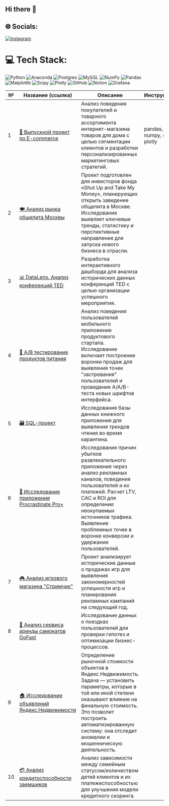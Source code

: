 ## Hi there 👋


## 🌐 Socials:
[![Instagram](https://img.shields.io/badge/Instagram-%23E4405F.svg?logo=Instagram&logoColor=white)](https://instagram.com/petrovatuyaara) 

# 💻 Tech Stack:
![Python](https://img.shields.io/badge/python-3670A0?style=for-the-badge&logo=python&logoColor=ffdd54) ![Anaconda](https://img.shields.io/badge/Anaconda-%2344A833.svg?style=for-the-badge&logo=anaconda&logoColor=white) ![Postgres](https://img.shields.io/badge/postgres-%23316192.svg?style=for-the-badge&logo=postgresql&logoColor=white) ![MySQL](https://img.shields.io/badge/mysql-4479A1.svg?style=for-the-badge&logo=mysql&logoColor=white) ![NumPy](https://img.shields.io/badge/numpy-%23013243.svg?style=for-the-badge&logo=numpy&logoColor=white) ![Pandas](https://img.shields.io/badge/pandas-%23150458.svg?style=for-the-badge&logo=pandas&logoColor=white) ![Matplotlib](https://img.shields.io/badge/Matplotlib-%23ffffff.svg?style=for-the-badge&logo=Matplotlib&logoColor=black) ![Scipy](https://img.shields.io/badge/SciPy-%230C55A5.svg?style=for-the-badge&logo=scipy&logoColor=%white) ![Plotly](https://img.shields.io/badge/Plotly-%233F4F75.svg?style=for-the-badge&logo=plotly&logoColor=white) ![GitHub](https://img.shields.io/badge/github-%23121011.svg?style=for-the-badge&logo=github&logoColor=white) ![Notion](https://img.shields.io/badge/Notion-%23000000.svg?style=for-the-badge&logo=notion&logoColor=white) ![Grafana](https://img.shields.io/badge/grafana-%23F46800.svg?style=for-the-badge&logo=grafana&logoColor=white)


| №  | Название (ссылка)                                                                                                                                                                                                                                                                                                                                                                                                                      | Описание                                                                                                                                                                                                                                                                       | Инструменты |
|----|----------------------------------------------------------------------------------------------------------------------------------------------------------------------------------------------------------------------------------------------------------------------------------------------------------------------------------------------------------------------------------------------------------------------------------------|--------------------------------------------------------------------------------------------------------------------------------------------------------------------------------------------------------------------------------------------------------------------------------|-------------|
| 1  | [🛒 Выпускной проект по E-commerce](https://nbviewer.org/github/tuiaara-tatarinova/tuiaara-tatarinova/blob/main/%D0%92%D1%8B%D0%BF%D1%83%D1%81%D0%BA%D0%BD%D0%BE%D0%B9%20%D0%BF%D1%80%D0%BE%D0%B5%D0%BA%D1%82.E-commerce.ipynb)                                                                                                                                                                                      | Анализ поведения покупателей и товарного ассортимента интернет-магазина товаров для дома с целью сегментации клиентов и разработки персонализированных маркетинговых стратегий.                                                                                                |         pandas, numpy, scipy, plotly    |
| 2  | [🍽️ Анализ рынка общепита Москвы](https://nbviewer.org/github/tuiaara-tatarinova/tuiaara-tatarinova/blob/main/%D0%90%D0%BD%D0%B0%D0%BB%D0%B8%D0%B7%20%D0%B7%D0%B0%D0%B2%D0%B5%D0%B4%D0%B5%D0%BD%D0%B8%D0%B9%20%D0%9C%D0%BE%D1%81%D0%BA%D0%B2%D1%8B.ipynb)                                                                              | Проект подготовлен для инвесторов фонда «Shut Up and Take My Money», планирующих открыть заведение общепита в Москве. Исследование выявляет ключевые тренды, статистику и перспективные направления для запуска нового бизнеса в отрасли.                                      |             |
| 3  | [📊 DataLens. Анализ конференций TED](https://datalens.yandex/hwfdvh6vyv6i3)                                                                                                                                                                                                                                                                                                                                                                                                  | Разработка интерактивного дашборда для анализа исторических данных конференций TED с целью организации успешного мероприятия.                                                                                                                                                  |             |
| 4  | [🍎 A/B тестирование продуктов питания ](https://nbviewer.org/github/tuiaara-tatarinova/tuiaara-tatarinova/blob/main/AB%20%D1%82%D0%B5%D1%81%D1%82%D0%B8%D1%80%D0%BE%D0%B2%D0%B0%D0%BD%D0%B8%D0%B5%20%D0%BF%D1%80%D0%BE%D0%B4%D1%83%D0%BA%D1%82%D0%BE%D0%B2%20%D0%BF%D0%B8%D1%82%D0%B0%D0%BD%D0%B8%D1%8F.ipynb)                                                                                                                                                                                                      | Анализ поведения пользователей мобильного приложения продуктового стартапа. Исследование включает построение воронки продаж для выявления точек "застревания" пользователей и проведение A/A/B-теста новых шрифтов интерфейса.                                                 |             |
| 5  | [🗃️ SQL-проект](https://nbviewer.org/github/tuiaara-tatarinova/tuiaara-tatarinova/blob/main/%D0%9F%D1%80%D0%BE%D0%B5%D0%BA%D1%82%20%D0%BF%D0%BE%20SQL.ipynb)                                                                                                                                                                                                                                                                                                     | Исследование базы данных книжного приложения для выявления трендов чтения во время карантина.                                                                                                                                                                                  |             |
| 6  | [📱 Исследование приложения Procrastinate Pro+](https://nbviewer.org/github/tuiaara-tatarinova/tuiaara-tatarinova/blob/main/%D0%9F%D1%80%D0%B8%D0%BB%D0%BE%D0%B6%D0%B5%D0%BD%D0%B8%D0%B5%20Procrastinate%20Pro%2B.ipynb)                                                                                                                                                                                                                                                                         | Исследование причин убытков развлекательного приложения через анализ рекламных каналов, поведения пользователей и их платежей. Расчет LTV, CAC и ROI для определения неокупаемых источников трафика. Выявление проблемных точек в воронке конверсии и удержании пользователей. |             |
| 7  | [🎮 Анализ игрового магазина "Стримчик"](https://nbviewer.org/github/tuiaara-tatarinova/tuiaara-tatarinova/blob/main/%D0%98%D0%BD%D1%82%D0%B5%D1%80%D0%BD%D0%B5%D1%82-%D0%BC%D0%B0%D0%B3%D0%B0%D0%B7%D0%B8%D0%BD%20%D0%A1%D1%82%D1%80%D0%B8%D0%BC%D1%87%D0%B8%D0%BA.ipynb)                                                                                                                                                                                                                | Проект анализирует исторические данные о продажах игр для выявления закономерностей успешности игр и планирования рекламных кампаний на следующий год.                                                                                                          |             |
| 8  | [🛴 Анализ сервиса аренды самокатов GoFast](https://nbviewer.org/github/tuiaara-tatarinova/tuiaara-tatarinova/blob/main/Go%20Fast.%20%D0%90%D0%BD%D0%B0%D0%BB%D0%B8%D0%B7%20%D1%81%D0%B5%D1%80%D0%B2%D0%B8%D1%81%D0%B0%20%D0%B0%D1%80%D0%B5%D0%BD%D0%B4%D1%8B%20%D1%81%D0%B0%D0%BC%D0%BE%D0%BA%D0%B0%D1%82%D0%BE%D0%B2.ipynb)                                                                                                                                                                | Исследование данных о поездках пользователей для проверки гипотез и оптимизации бизнес-процессов.                                                                                                                                                                              |             |
| 9  | [🏠 Исследование объявлений Яндекс.Недвижимости](https://nbviewer.org/github/tuiaara-tatarinova/tuiaara-tatarinova/blob/main/%D0%AF%D0%BD%D0%B4%D0%B5%D0%BA%D1%81%20%D0%9D%D0%B5%D0%B4%D0%B2%D0%B8%D0%B6%D0%B8%D0%BC%D0%BE%D1%81%D1%82%D1%8C.%20%D0%98%D1%81%D1%81%D0%BB%D0%B5%D0%B4%D0%BE%D0%B2%D0%B0%D0%BD%D0%B8%D0%B5%20%D0%BE%D0%B1%D1%8A%D1%8F%D0%B2%D0%BB%D0%B5%D0%BD%D0%B8%D0%B9%20%D0%BE%20%D0%BF%D1%80%D0%BE%D0%B4%D0%B0%D0%B6%D0%B5%20%D0%BA%D0%B2%D0%B0%D1%80%D1%82%D0%B8%D1%80.ipynb) | Определение рыночной стоимости объектов в Яндекс.Недвижимость. Задача — установить параметры, которые в той или иной степени оказывают влияние на финальную стоимость. Это позволит построить автоматизированную систему: она отследит аномалии и мошенническую деятельность.  |             |
| 10 | [💳 Анализ кредитоспособности заемщиков](https://nbviewer.org/github/tuiaara-tatarinova/tuiaara-tatarinova/blob/main/%D0%98%D1%81%D1%81%D0%BB%D0%B5%D0%B4%D0%BE%D0%B2%D0%B0%D0%BD%D0%B8%D0%B5%20%D0%BD%D0%B0%D0%B4%D0%B5%D0%B6%D0%BD%D0%BE%D1%81%D1%82%D0%B8%20%D0%B7%D0%B0%D0%B5%D0%BC%D1%89%D0%B8%D0%BA%D0%BE%D0%B2.ipynb)                                                                                                                                                              | Анализ зависимости между семейным статусом/количеством детей клиентов и их платежеспособностью для улучшения модели кредитного скоринга.                                                                                                                                       |             |
